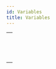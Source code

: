 ```yaml
---
id: Variables
title: Variables
---
```

||
|---|
|[<!-- INCLUDE #_command_.CLEAR VARIABLE.Syntax -->](../../commands-legacy/clear-variable.md)<br/>|
|[<!-- INCLUDE #_command_.LOAD VARIABLES.Syntax -->](../../commands-legacy/load-variables.md)<br/>|
|[<!-- INCLUDE #_command_.SAVE VARIABLES.Syntax -->](../../commands-legacy/save-variables.md)<br/>|
